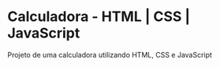 # Calculadora - HTML | CSS | JavaScript
Projeto de uma calculadora utilizando HTML, CSS e JavaScript
